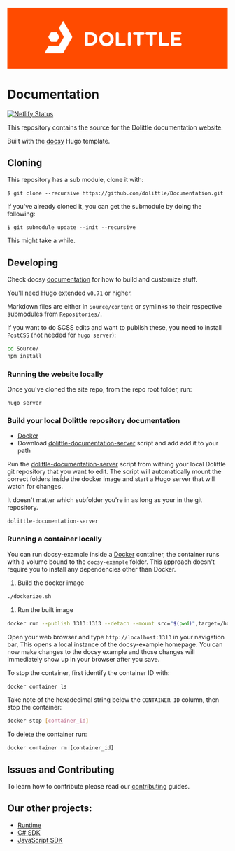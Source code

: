 ![Dolittle logo](/Source/static/images/dolittle_negativ_horisontal_RGB.svg)

# Documentation
[![Netlify Status](https://api.netlify.com/api/v1/badges/dbad4963-107d-451b-bd0a-5ffcf63c65e5/deploy-status)](https://app.netlify.com/sites/dolittle-io/deploys)

This repository contains the source for the Dolittle documentation website.

Built with the [docsy](https://github.com/google/docsy) Hugo template.

## Cloning
This repository has a sub module, clone it with:
```shell
$ git clone --recursive https://github.com/dolittle/Documentation.git
```

If you've already cloned it, you can get the submodule by doing the following:
```shell
$ git submodule update --init --recursive
```

This might take a while.

## Developing
Check docsy [documentation](https://www.docsy.dev/docs/) for how to build and customize stuff.

You'll need Hugo extended `v0.71` or higher.

Markdown files are either in  `Source/content` or symlinks to their respective submodules from `Repositories/`.

If you want to do SCSS edits and want to publish these, you need to install `PostCSS` (not needed for `hugo server`):

```bash
cd Source/
npm install
```

### Running the website locally

Once you've cloned the site repo, from the repo root folder, run:

```
hugo server
```

### Build your local Dolittle repository documentation
* [Docker](https://www.docker.com/get-started)
* Download [dolittle-documentation-server](https://github.com/dolittle/Development/blob/master/Source/Documentation/dolittle-documentation-server) script and add add it to your path

Run the [dolittle-documentation-server](https://github.com/dolittle/Development/blob/master/Source/Documentation/dolittle-documentation-server) script from withing your local Dolittle git repository that you want to edit. The script will automatically mount the correct folders inside the docker image and start a Hugo server that will watch for changes.

It doesn't matter which subfolder you're in as long as your in the git repository.
```
dolittle-documentation-server
```



### Running a container locally

You can run docsy-example inside a [Docker](ihttps://docs.docker.com/)
container, the container runs with a volume bound to the `docsy-example`
folder. This approach doesn't require you to install any dependencies other
than Docker.

1. Build the docker image 

```bash
./dockerize.sh
```

1. Run the built image

```bash
docker run --publish 1313:1313 --detach --mount src="$(pwd)",target=/home/docsy/app,type=bind dolittle/documentation:latest
```

Open your web browser and type `http://localhost:1313` in your navigation bar,
This opens a local instance of the docsy-example homepage. You can now make
changes to the docsy example and those changes will immediately show up in your
browser after you save.

To stop the container, first identify the container ID with:

```bash
docker container ls
```

Take note of the hexadecimal string below the `CONTAINER ID` column, then stop
the container:

```bash
docker stop [container_id]
```

To delete the container run:

```
docker container rm [container_id]
```

## Issues and Contributing
To learn how to contribute please read our [contributing](https://dolittle.io/docs/contributing/) guides.

## Our other projects:
 - [Runtime](https://github.com/dolittle/Runtime)
 - [C# SDK](https://github.com/dolittle/DotNet.SDK)
 - [JavaScript SDK](https://github.com/dolittle/JavaScript.SDK)
